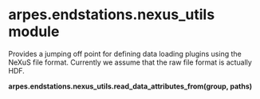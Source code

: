 # arpes.endstations.nexus\_utils module

Provides a jumping off point for defining data loading plugins using the
NeXuS file format. Currently we assume that the raw file format is
actually HDF.

**arpes.endstations.nexus\_utils.read\_data\_attributes\_from(group,
paths)**
